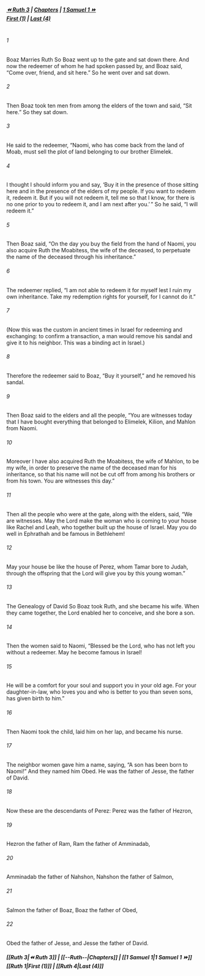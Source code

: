 
##### **[⏪ Ruth 3](Ruth%203.md) | [Chapters](--Ruth--.md) | [1 Samuel 1 ⏩](1%20Samuel%201.md)**<br>**[First (1)](Ruth%201.md) | [Last (4)](Ruth%204.md)**<br><br>
###### 1
Boaz Marries Ruth So Boaz went up to the gate and sat down there. And now the redeemer of whom he had spoken passed by, and Boaz said, “Come over, friend, and sit here.” So he went over and sat down.
###### 2
Then Boaz took ten men from among the elders of the town and said, “Sit here.” So they sat down.
###### 3
He said to the redeemer, “Naomi, who has come back from the land of Moab, must sell the plot of land belonging to our brother Elimelek.
###### 4
I thought I should inform you and say, ‘Buy it in the presence of those sitting here and in the presence of the elders of my people. If you want to redeem it, redeem it. But if you will not redeem it, tell me so that I know, for there is no one prior to you to redeem it, and I am next after you.’ ” So he said, “I will redeem it.”
###### 5
Then Boaz said, “On the day you buy the field from the hand of Naomi, you also acquire Ruth the Moabitess, the wife of the deceased, to perpetuate the name of the deceased through his inheritance.”
###### 6
The redeemer replied, “I am not able to redeem it for myself lest I ruin my own inheritance. Take my redemption rights for yourself, for I cannot do it.”
###### 7
(Now this was the custom in ancient times in Israel for redeeming and exchanging: to confirm a transaction, a man would remove his sandal and give it to his neighbor. This was a binding act in Israel.)
###### 8
Therefore the redeemer said to Boaz, “Buy it yourself,” and he removed his sandal.
###### 9
Then Boaz said to the elders and all the people, “You are witnesses today that I have bought everything that belonged to Elimelek, Kilion, and Mahlon from Naomi.
###### 10
Moreover I have also acquired Ruth the Moabitess, the wife of Mahlon, to be my wife, in order to preserve the name of the deceased man for his inheritance, so that his name will not be cut off from among his brothers or from his town. You are witnesses this day.”
###### 11
Then all the people who were at the gate, along with the elders, said, “We are witnesses. May the Lord make the woman who is coming to your house like Rachel and Leah, who together built up the house of Israel. May you do well in Ephrathah and be famous in Bethlehem!
###### 12
May your house be like the house of Perez, whom Tamar bore to Judah, through the offspring that the Lord will give you by this young woman.”
###### 13
The Genealogy of David So Boaz took Ruth, and she became his wife. When they came together, the Lord enabled her to conceive, and she bore a son.
###### 14
Then the women said to Naomi, “Blessed be the Lord, who has not left you without a redeemer. May he become famous in Israel!
###### 15
He will be a comfort for your soul and support you in your old age. For your daughter-in-law, who loves you and who is better to you than seven sons, has given birth to him.”
###### 16
Then Naomi took the child, laid him on her lap, and became his nurse.
###### 17
The neighbor women gave him a name, saying, “A son has been born to Naomi!” And they named him Obed. He was the father of Jesse, the father of David.
###### 18
Now these are the descendants of Perez: Perez was the father of Hezron,
###### 19
Hezron the father of Ram, Ram the father of Amminadab,
###### 20
Amminadab the father of Nahshon, Nahshon the father of Salmon,
###### 21
Salmon the father of Boaz, Boaz the father of Obed,
###### 22
Obed the father of Jesse, and Jesse the father of David.
##### **[[Ruth 3|⏪ Ruth 3]] | [[--Ruth--|Chapters]] | [[1 Samuel 1|1 Samuel 1 ⏩]]**<br>**[[Ruth 1|First (1)]] | [[Ruth 4|Last (4)]]**
